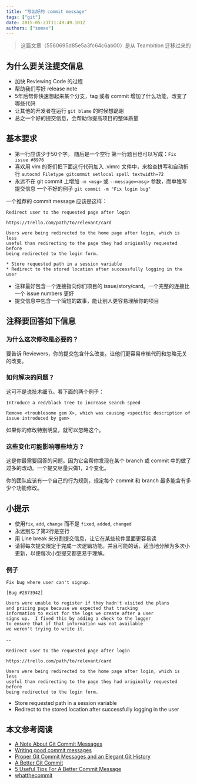 ```yaml
---
title: "写出好的 commit message"
tags: ["git"]
date: 2015-05-23T11:49:49.101Z
authors: ["somax"]
---
```


> 这篇文章（5560695d85e5a3fc64c6ab00）是从 Teambition 迁移过来的

## 为什么要关注提交信息

* 加快 Reviewing Code 的过程
* 帮助我们写好 release note
* 5年后帮你快速想起来某个分支，tag 或者 commit 增加了什么功能，改变了哪些代码
* 让其他的开发者在运行 `git blame` 的时候想跪谢
* 总之一个好的提交信息，会帮助你提高项目的整体质量

## 基本要求

* 第一行应该少于50个字。 随后是一个空行 第一行题目也可以写成：`Fix issue #8976`
* 喜欢用 vim 的哥们把下面这行代码加入 .vimrc 文件中，来检查拼写和自动折行
`autocmd Filetype gitcommit setlocal spell textwidth=72`
* 永远不在 git commit 上增加 `-m <msg>` 或 `--message=<msg>` 参数，而单独写提交信息
一个不好的例子 `git commit -m "Fix login bug"`

一个推荐的 commit message 应该是这样：

    Redirect user to the requested page after login
    
    https://trello.com/path/to/relevant/card
    
    Users were being redirected to the home page after login, which is less
    useful than redirecting to the page they had originally requested before
    being redirected to the login form.
    
    * Store requested path in a session variable
    * Redirect to the stored location after successfully logging in the user

* 注释最好包含一个连接指向你们项目的 issue/story/card。一个完整的连接比一个 issue numbers 更好
* 提交信息中包含一个简短的故事，能让别人更容易理解你的项目

## 注释要回答如下信息

### 为什么这次修改是必要的？

要告诉 Reviewers，你的提交包含什么改变。让他们更容易审核代码和忽略无关的改变。

### 如何解决的问题？

这可不是说技术细节。看下面的两个例子：

    Introduce a red/black tree to increase search speed
    
    Remove <troublesome gem X>, which was causing <specific description of issue introduced by gem>

如果你的修改特别明显，就可以忽略这个。

### 这些变化可能影响哪些地方？

这是你最需要回答的问题。因为它会帮你发现在某个 branch 或 commit 中的做了过多的改动。一个提交尽量只做1，2个变化。

你的团队应该有一个自己的行为规则，规定每个 commit 和 branch 最多能含有多少个功能修改。

## 小提示

* 使用`fix`, `add`, `change` 而不是 `fixed`, `added`, `changed`
* 永远别忘了第2行是空行
* 用 Line break 来分割提交信息，让它在某些软件里面更容易读
* 请将每次提交限定于完成一次逻辑功能。并且可能的话，适当地分解为多次小更新，以便每次小型提交都更易于理解。

### 例子

    Fix bug where user can't signup.
    
    [Bug #2873942]
    
    Users were unable to register if they hadn't visited the plans
    and pricing page because we expected that tracking
    information to exist for the logs we create after a user
    signs up.  I fixed this by adding a check to the logger
    to ensure that if that information was not available
    we weren't trying to write it.

--

    Redirect user to the requested page after login
    
    https://trello.com/path/to/relevant/card
    
    Users were being redirected to the home page after login, which is less
    useful than redirecting to the page they had originally requested before
    being redirected to the login form.

* Store requested path in a session variable
* Redirect to the stored location after successfully logging in the user

## 本文参考阅读

* [A Note About Git Commit Messages](http://web-design-weekly.com/blog/2013/09/01/a-better-git-commit/)
* [Writing good commit messages](http://ablogaboutcode.com/2011/03/23/proper-git-commit-messages-and-an-elegant-git-history/)
* [Proper Git Commit Messages and an Elegant Git History](https://github.com/erlang/otp/wiki/Writing-good-commit-messages)
* [A Better Git Commit](http://tbaggery.com/2008/04/19/a-note-about-git-commit-messages.html)
* [5 Useful Tips For A Better Commit Message](http://robots.thoughtbot.com/5-useful-tips-for-a-better-commit-message)
* [whatthecommit](http://whatthecommit.com/)
